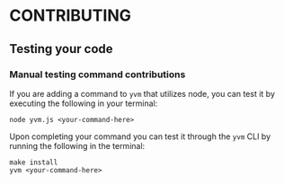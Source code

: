 # CONTRIBUTING

## Testing your code

### Manual testing command contributions
If you are adding a command to `yvm` that utilizes node, you can test it by executing the following in your terminal:

```text
node yvm.js <your-command-here>
```

Upon completing your command you can test it through the `yvm` CLI by running the following in the terminal:

```text
make install
yvm <your-command-here>
```

